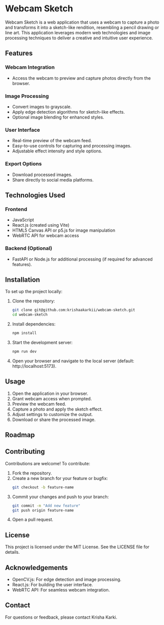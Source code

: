 # Webcam Sketch

Webcam Sketch is a web application that uses a webcam to capture a photo and transforms it into a sketch-like rendition, resembling a pencil drawing or line art. This application leverages modern web technologies and image processing techniques to deliver a creative and intuitive user experience.

## Features

### Webcam Integration
- Access the webcam to preview and capture photos directly from the browser.

### Image Processing
- Convert images to grayscale.
- Apply edge detection algorithms for sketch-like effects.
- Optional image blending for enhanced styles.

### User Interface
- Real-time preview of the webcam feed.
- Easy-to-use controls for capturing and processing images.
- Adjustable effect intensity and style options.

### Export Options
- Download processed images.
- Share directly to social media platforms.

## Technologies Used

### Frontend
- JavaScript
- React.js (created using Vite)
- HTML5 Canvas API or p5.js for image manipulation
- WebRTC API for webcam access

### Backend (Optional)
- FastAPI or Node.js for additional processing (if required for advanced features).

## Installation

To set up the project locally:

1. Clone the repository:
    ```bash
    git clone git@github.com:krishaakarkii/webcam-sketch.git
    cd webcam-sketch
    ```

2. Install dependencies:
    ```bash
    npm install
    ```

3. Start the development server:
    ```bash
    npm run dev
    ```

4. Open your browser and navigate to the local server (default: http://localhost:5173).

## Usage

1. Open the application in your browser.
2. Grant webcam access when prompted.
3. Preview the webcam feed.
4. Capture a photo and apply the sketch effect.
5. Adjust settings to customize the output.
6. Download or share the processed image.

## Roadmap

## Contributing

Contributions are welcome! To contribute:

1. Fork the repository.
2. Create a new branch for your feature or bugfix:
    ```bash
    git checkout -b feature-name
    ```
3. Commit your changes and push to your branch:
    ```bash
    git commit -m "Add new feature"
    git push origin feature-name
    ```
4. Open a pull request.

## License

This project is licensed under the MIT License. See the LICENSE file for details.

## Acknowledgements

- OpenCV.js: For edge detection and image processing.
- React.js: For building the user interface.
- WebRTC API: For seamless webcam integration.

## Contact

For questions or feedback, please contact Krisha Karki.